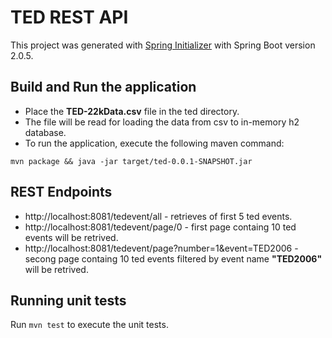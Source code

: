 # TED REST API

This project was generated with [Spring Initializer](https://start.spring.io/) with Spring Boot version 2.0.5.

## Build and Run the application

- Place the **TED-22kData.csv** file in the ted directory.
- The file will be read for loading the data from csv to in-memory h2 database.
- To run the application, execute the following maven command:

`mvn package && java -jar target/ted-0.0.1-SNAPSHOT.jar`

## REST Endpoints

- http://localhost:8081/tedevent/all - retrieves of first 5 ted events.
- http://localhost:8081/tedevent/page/0 - first page containg 10 ted events will be retrived.
- http://localhost:8081/tedevent/page?number=1&event=TED2006 - secong page containg 10 ted events filtered by event name **"TED2006"** will be retrived.

## Running unit tests

Run `mvn test` to execute the unit tests.
